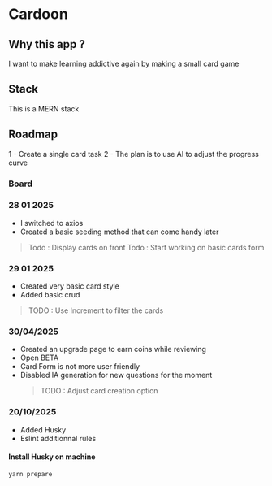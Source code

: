 # Cardoon

## Why this app ?

I want to make learning addictive again by making a small card game

## Stack

This is a MERN stack

## Roadmap

1 - Create a single card task
2 - The plan is to use AI to adjust the progress curve

### Board

### 28 01 2025

- I switched to axios
- Created a basic seeding method that can come handy later

> Todo : Display cards on front
> Todo : Start working on basic cards form

### 29 01 2025

- Created very basic card style
- Added basic crud

> TODO : Use Increment to filter the cards

### 30/04/2025

- Created an upgrade page to earn coins while reviewing
- Open BETA
- Card Form is not more user friendly
- Disabled IA generation for new questions for the moment
  > TODO : Adjust card creation option

### 20/10/2025

- Added Husky
- Eslint additionnal rules

#### Install Husky on machine

```
yarn prepare
```
